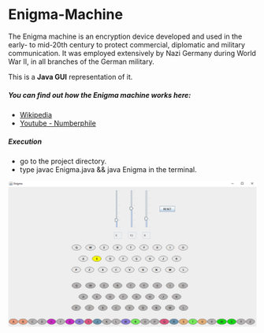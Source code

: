 # Enigma-Machine
The Enigma machine is an encryption device developed and used in the early- to mid-20th century to protect commercial, diplomatic and military communication. It was employed extensively by Nazi Germany during 
World War II, in all branches of the German military. 

This is a **Java GUI** representation of it.


##### You can find out how the Enigma machine works here:
  - [Wikipedia](https://en.wikipedia.org/wiki/Enigma_machine#:~:text=The%20Enigma%20machine%20is%20an,branches%20of%20the%20German%20military.)
  - [Youtube - Numberphile](https://www.youtube.com/watch?v=mcX7iO_XCFA)
 
##### Execution
  - go to the project directory.
  - type javac Enigma.java  &&  java Enigma in the terminal.


![Enigma - Machine](/images/Enigma.png)
